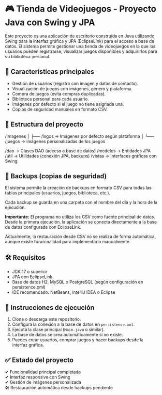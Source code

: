 # 🎮 Tienda de Videojuegos - Proyecto Java con Swing y JPA

Este proyecto es una aplicación de escritorio construida en Java utilizando Swing para la interfaz gráfica y JPA (EclipseLink) para el acceso a base de datos. El sistema permite gestionar una tienda de videojuegos en la que los usuarios pueden registrarse, visualizar juegos disponibles y adquirirlos para su biblioteca personal.

## 📌 Características principales
- Gestión de usuarios (registro con imagen y datos de contacto).
- Visualización de juegos con imágenes, género y plataforma.
- Compra de juegos (evita compras duplicadas).
- Biblioteca personal para cada usuario.
- Imágenes por defecto si el juego no tiene asignada una.
- Copias de seguridad manuales en formato CSV.

## 📁 Estructura del proyecto

/imagenes
│
├── /logos → Imágenes por defecto según plataforma
│
└── /juegos → Imágenes personalizadas de los juegos

/dao → Clases DAO (acceso a base de datos)
/modelos → Entidades JPA
/util → Utilidades (conexión JPA, backups)
/vistas → Interfaces gráficas con Swing


## 💾 Backups (copias de seguridad)

El sistema permite la creación de backups en formato CSV para todas las tablas principales (usuarios, juegos, biblioteca, etc.).

Cada backup se guarda en una carpeta con el nombre del día y la hora de la ejecución.

**Importante:** El programa no utiliza los CSV como fuente principal de datos. Desde la primera ejecución, la aplicación se conecta directamente a la base de datos configurada con EclipseLink.

Actualmente, la restauración desde CSV no se realiza de forma automática, aunque existe funcionalidad para implementarlo manualmente.

## 🛠️ Requisitos

- JDK 17 o superior
- JPA con EclipseLink
- Base de datos H2, MySQL o PostgreSQL (según configuración en persistence.xml)
- IDE recomendado: NetBeans, IntelliJ IDEA o Eclipse

## 🚀 Instrucciones de ejecución

1. Clona o descarga este repositorio.
2. Configura la conexión a la base de datos en `persistence.xml`.
3. Ejecuta la clase principal (`Main.java` o similar).
4. La base de datos se crea automáticamente si no existe.
5. Puedes crear usuarios, comprar juegos y hacer backups desde la interfaz gráfica.

## ✅ Estado del proyecto

✔ Funcionalidad principal completada  
✔ Interfaz responsive con Swing  
✔ Gestión de imágenes personalizada  
🛠 Restauración automática desde backups pendiente

